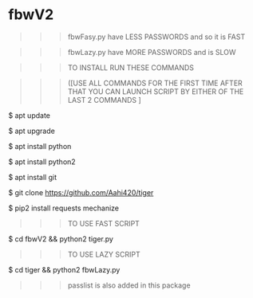 # fbwV2

>>>fbwFasy.py have LESS PASSWORDS and so it is FAST


>>>fbwLazy.py have MORE PASSWORDS and is SLOW 


>>>TO INSTALL RUN THESE  COMMANDS 


>>>([USE ALL COMMANDS FOR THE FIRST TIME AFTER THAT YOU CAN LAUNCH SCRIPT BY EITHER OF THE LAST 2 COMMANDS ]




$ apt update

$ apt upgrade

$ apt install python

$ apt install python2

$ apt install git

$ git clone https://github.com/Aahi420/tiger

$ pip2 install requests mechanize



>>>TO USE FAST SCRIPT


$ cd fbwV2 && python2 tiger.py





>>>TO USE LAZY SCRIPT


$ cd tiger && python2 fbwLazy.py



>>>passlist is also added in this package 
